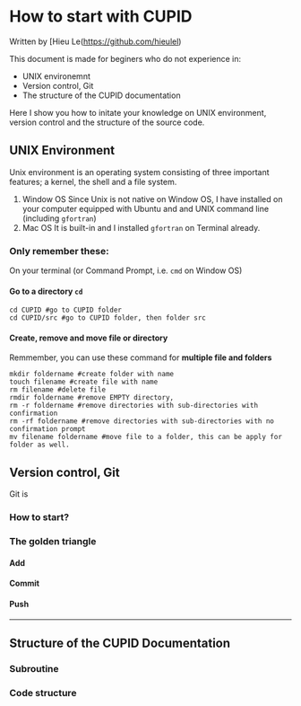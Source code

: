 # How to start with CUPID
Written by [Hieu Le(https://github.com/hieulel)

This document is made for beginers who do not experience in:
* UNIX environemnt
* Version control, Git
* The structure of the CUPID documentation

Here I show you how to initate your knowledge on UNIX environment, version control and the structure of the source code.

## UNIX Environment
Unix environment is an operating system consisting of three important features; a kernel, the shell and a file system.

1. Window OS
Since Unix is not native on Window OS, I have installed on your computer equipped with Ubuntu and and UNIX command line (including `gfortran`)
2. Mac OS
It is built-in and I installed `gfortran` on Terminal already.

### Only remember these:
On your terminal (or Command Prompt, i.e. `cmd` on Window OS)

#### Go to a directory `cd`
```shell
cd CUPID #go to CUPID folder 
cd CUPID/src #go to CUPID folder, then folder src
```

#### Create, remove and move file or directory
Remmember, you can use these command for **multiple file and folders**
```shell
mkdir foldername #create folder with name
touch filename #create file with name
rm filename #delete file
rmdir foldername #remove EMPTY directory, 
rm -r foldername #remove directories with sub-directories with confirmation
rm -rf foldername #remove directories with sub-directories with no confirmation prompt
mv filename foldername #move file to a folder, this can be apply for folder as well.
```

## Version control, Git
Git is 

### How to start?

### The golden triangle

#### Add

#### Commit

#### Push

* * *

## Structure of the CUPID Documentation

### Subroutine

### Code structure 
